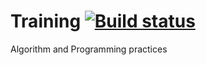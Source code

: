 # Training [![Build status](https://ci.appveyor.com/api/projects/status/f6vegelgub0bnn1u?svg=true)](https://ci.appveyor.com/project/pavlheo/training)
Algorithm and Programming practices
